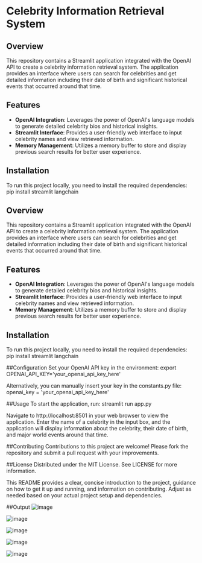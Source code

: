 
# Celebrity Information Retrieval System

## Overview
This repository contains a Streamlit application integrated with the OpenAI API to create a celebrity information retrieval system. The application provides an interface where users can search for celebrities and get detailed information including their date of birth and significant historical events that occurred around that time.

## Features
- **OpenAI Integration**: Leverages the power of OpenAI's language models to generate detailed celebrity bios and historical insights.
- **Streamlit Interface**: Provides a user-friendly web interface to input celebrity names and view retrieved information.
- **Memory Management**: Utilizes a memory buffer to store and display previous search results for better user experience.

## Installation

To run this project locally, you need to install the required dependencies: 
  pip install streamlit langchain
  
## Overview
This repository contains a Streamlit application integrated with the OpenAI API to create a celebrity information retrieval system. The application provides an interface where users can search for celebrities and get detailed information including their date of birth and significant historical events that occurred around that time.

## Features
- **OpenAI Integration**: Leverages the power of OpenAI's language models to generate detailed celebrity bios and historical insights.
- **Streamlit Interface**: Provides a user-friendly web interface to input celebrity names and view retrieved information.
- **Memory Management**: Utilizes a memory buffer to store and display previous search results for better user experience.

## Installation

To run this project locally, you need to install the required dependencies:
pip install streamlit langchain

##Configuration
Set your OpenAI API key in the environment:
export OPENAI_API_KEY='your_openai_api_key_here'

Alternatively, you can manually insert your key in the constants.py file:
openai_key = 'your_openai_api_key_here'

##Usage
To start the application, run:
streamlit run app.py

Navigate to http://localhost:8501 in your web browser to view the application. Enter the name of a celebrity in the input box, and the application will display information about the celebrity, their date of birth, and major world events around that time.

##Contributing
Contributions to this project are welcome! Please fork the repository and submit a pull request with your improvements.

##License
Distributed under the MIT License. See LICENSE for more information.

This README provides a clear, concise introduction to the project, guidance on how to get it up and running, and information on contributing. Adjust as needed based on your actual project setup and dependencies.


##Output
![image](https://github.com/PadmaDhakappa/Celebrity-Search-Result/assets/117293642/c76749aa-4795-40bc-bf32-942513bb253d)

![image](https://github.com/PadmaDhakappa/Celebrity-Search-Result/assets/117293642/7de45aa0-d411-4d06-b77e-b90eb8960293)

![image](https://github.com/PadmaDhakappa/Celebrity-Search-Result/assets/117293642/aa7fb163-5c79-412e-bfae-ebf084434765)

![image](https://github.com/PadmaDhakappa/Celebrity-Search-Result/assets/117293642/f78bea83-d703-49cd-9054-3a0fb762c9de)

![image](https://github.com/PadmaDhakappa/Celebrity-Search-Result/assets/117293642/7ef3da35-8be4-498d-830b-75459575257a)

